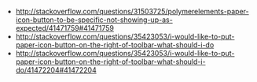 - http://stackoverflow.com/questions/31503725/polymerelements-paper-icon-button-to-be-specific-not-showing-up-as-expected/41471759#41471759
- http://stackoverflow.com/questions/35423053/i-would-like-to-put-paper-icon-button-on-the-right-of-toolbar-what-should-i-do
- http://stackoverflow.com/questions/35423053/i-would-like-to-put-paper-icon-button-on-the-right-of-toolbar-what-should-i-do/41472204#41472204
